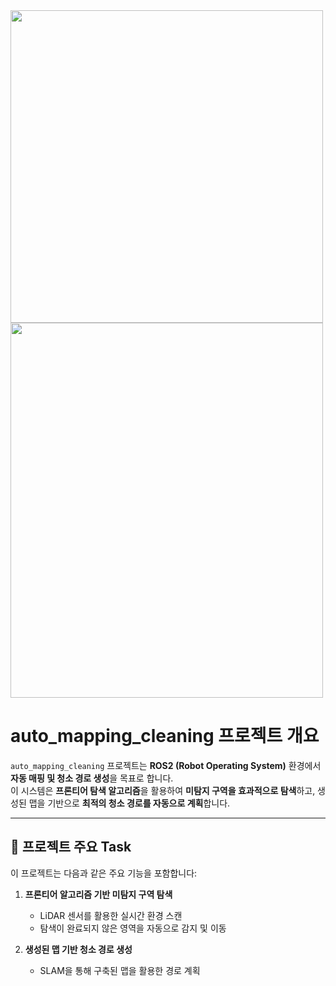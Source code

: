 <img src="https://github.com/user-attachments/assets/a66d203d-aad3-4c32-935c-236dfc5f3d3f" width="500">

<img src="https://github.com/user-attachments/assets/3916763b-f4cd-44e2-84ce-ea3dce010875" width="500" height="600">


# auto_mapping_cleaning 프로젝트 개요

`auto_mapping_cleaning` 프로젝트는 **ROS2 (Robot Operating System)** 환경에서 **자동 매핑 및 청소 경로 생성**을 목표로 합니다.  
이 시스템은 **프론티어 탐색 알고리즘**을 활용하여 **미탐지 구역을 효과적으로 탐색**하고, 생성된 맵을 기반으로 **최적의 청소 경로를 자동으로 계획**합니다.

---

## 📌 프로젝트 주요 Task

이 프로젝트는 다음과 같은 주요 기능을 포함합니다:

1. **프론티어 알고리즘 기반 미탐지 구역 탐색**
   - LiDAR 센서를 활용한 실시간 환경 스캔  
   - 탐색이 완료되지 않은 영역을 자동으로 감지 및 이동  

2. **생성된 맵 기반 청소 경로 생성**
   - SLAM을 통해 구축된 맵을 활용한 경로 계획  
 


